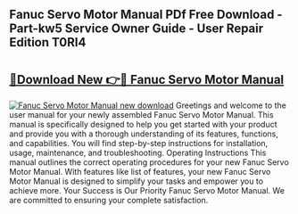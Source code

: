 ## Fanuc Servo Motor Manual PDf Free Download - Part-kw5 Service Owner Guide - User Repair Edition T0RI4

# <h2><a href="http://bc22917.oget.top/?id=Fanuc+Servo+Motor+Manual">🔗Download New 👉🔴 Fanuc Servo Motor Manual</a></h2>

[![Fanuc Servo Motor Manual new download](https://i.imgur.com/5g1atiW.png)](http://bc22917.oget.top/?id=Fanuc+Servo+Motor+Manual)
Greetings and welcome to the user manual for your newly assembled Fanuc Servo Motor Manual. This manual is specifically designed to help you get started with your product and provide you with a thorough understanding of its features, functions, and capabilities. You will find step-by-step instructions for installation, usage, maintenance, and troubleshooting. Operating Instructions This manual outlines the correct operating procedures for your new Fanuc Servo Motor Manual. With features like list of features, your new Fanuc Servo Motor Manual is designed to simplify your tasks and empower you to achieve more. Your Success is Our Priority Fanuc Servo Motor Manual. We are committed to ensuring your complete satisfaction.
